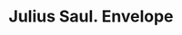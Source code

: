 ---
doi: 10.7916/D8001D8Z
date_other: '1886'
date_other_textual: '1886'
form: printed ephemera
genre:
- Envelopes
name:
- Julius Saul
object_in_context_url: https://biggert.cul.columbia.edu/items/view/ave_biggert_01216
subject_hierarchical_geographic:
- Troy, New York, United States
subject_name:
- Julius Saul
title: Julius Saul. Envelope
sort_title: Julius Saul. Envelope
call_number: ave_biggert_01216
coordinates:
- 42.73166666666667,-73.69250000000001
pid: ave_biggert_01216
identifiers: ave_biggert_01216
thumbnail: https://derivativo-3.library.columbia.edu/iiif/2/ldpd:343386/full/!256,256/0/native.jpg
permalink: "/biggert/ave_biggert_01216/"
layout: iiif-image-page
---